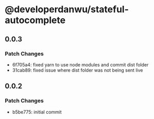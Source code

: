 # @developerdanwu/stateful-autocomplete

## 0.0.3

### Patch Changes

- 6f705a4: fixed yarn to use node modules and commit dist folder
- 31cab89: fixed issue where dist folder was not being sent live

## 0.0.2

### Patch Changes

- b5be775: initial commit
